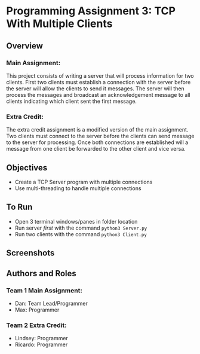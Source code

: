# Programming Assignment 3: TCP With Multiple Clients
## Overview
### Main Assignment:
This project consists of writing a server that will process information for two clients. First two clients must establish a connection with the server before the server will allow the clients to send it messages. The server will then process the messages and broadcast an acknowledgement message to all clients indicating which client sent the first message.
### Extra Credit:
The extra credit assignment is a modified version of the main assignment. Two clients must connect to the server before the clients can send message to the server for processing. Once both connections are established will a message from one client be forwarded to the other client and vice versa.
## Objectives
* Create a TCP Server program with multiple connections
* Use multi-threading to handle multiple connections
## To Run
* Open 3 terminal windows/panes in folder location
* Run server *first* with the command `python3 Server.py`
* Run two clients with the command `python3 Client.py`
## Screenshots
## Authors and Roles
### Team 1 Main Assignment:
  * Dan: Team Lead/Programmer
  * Max: Programmer
### Team 2 Extra Credit:
  * Lindsey: Programmer
  * Ricardo: Programmer
